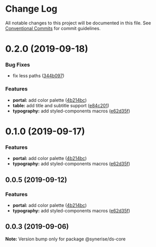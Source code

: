 # Change Log

All notable changes to this project will be documented in this file.
See [Conventional Commits](https://conventionalcommits.org) for commit guidelines.

# 0.2.0 (2019-09-18)


### Bug Fixes

* fix less paths ([344b097](https://github.com/synerise/ds/commit/344b097))


### Features

* **portal:** add color palette ([4b214bc](https://github.com/synerise/ds/commit/4b214bc))
* **table:** add title and subtitle support ([e84c201](https://github.com/synerise/ds/commit/e84c201))
* **typography:** add styled-components macros ([e62d35f](https://github.com/synerise/ds/commit/e62d35f))





# 0.1.0 (2019-09-17)


### Features

* **portal:** add color palette ([4b214bc](https://github.com/synerise/ds/commit/4b214bc))
* **typography:** add styled-components macros ([e62d35f](https://github.com/synerise/ds/commit/e62d35f))





## 0.0.5 (2019-09-12)


### Features

* **portal:** add color palette ([4b214bc](https://github.com/synerise/ds/commit/4b214bc))
* **typography:** add styled-components macros ([e62d35f](https://github.com/synerise/ds/commit/e62d35f))





## 0.0.3 (2019-09-06)

**Note:** Version bump only for package @synerise/ds-core
